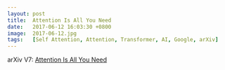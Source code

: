 ```yaml
---
layout: post
title:  Attention Is All You Need
date:   2017-06-12 16:03:30 +0800
image:  2017-06-12.jpg
tags:   [Self Attention, Attention, Transformer, AI, Google, arXiv]
---
```


arXiv V7: [Attention Is All You Need](https://arxiv.org/pdf/1706.03762.pdf)